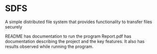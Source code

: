 SDFS
====

A simple distributed file system that provides functionality to transfer files securely


README has documentation to run the program
Report.pdf has documentation describing the project and the key features. It also has results observed while running the program.